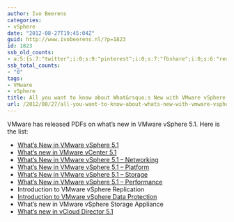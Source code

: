 ```yaml
---
author: Ivo Beerens
categories:
- vSphere
date: "2012-08-27T19:45:04Z"
guid: http://www.ivobeerens.nl/?p=1823
id: 1823
ssb_old_counts:
- a:5:{s:7:"twitter";i:0;s:9:"pinterest";i:0;s:7:"fbshare";i:0;s:6:"reddit";i:0;s:6:"tumblr";i:0;}
ssb_total_counts:
- "0"
tags:
- VMware
- vSphere
title: All you want to know about What&rsquo;s New with VMware vSphere 5.1!
url: /2012/08/27/all-you-want-to-know-about-whats-new-with-vmware-vsphere-5-1/
---
```


VMware has released PDFs on what’s new in VMware vSphere 5.1. Here is the list:

- [What’s New in VMware vSphere 5.1](http://www.vmware.com/files/pdf/products/vsphere/vmware-what-is-new-vsphere51.pdf)
- [What’s new in VMware vCenter 5.1](http://www.vmware.com/files/pdf/techpaper/Whats-New-VMware-vCenter-Server-51-Technical-Whitepaper.pdf)
- [What’s New in VMware vSphere 5.1 – Networking](http://www.vmware.com/files/pdf/techpaper/Whats-New-VMware-vSphere-51-Network-Technical-Whitepaper.pdf)
- [What’s New in VMware vSphere 5.1 – Platform](http://www.vmware.com/files/pdf/techpaper/Whats-New-VMware-vSphere-51-Platform-Technical-Whitepaper.pdf)
- [What’s New in VMware vSphere 5.1 – Storage](http://www.vmware.com/files/pdf/techpaper/Whats-New-VMware-vSphere-51-Storage-Technical-Whitepaper.pdf)
- [What’s New in VMware vSphere 5.1 – Performance](http://www.vmware.com/files/pdf/techpaper/Whats-New-VMware-vSphere-51-Performance-Technical-Whitepaper.pdf)
- Introduction to VMware vSphere Replication
- [Introduction to VMware vSphere Data Protection](http://www.vmware.com/files/pdf/techpaper/Introduction-to-Data-Protection.pdf)
- What’s new in VMware vSphere Storage Appliance
- [What’s new in vCloud Director 5.1](http://www.vmware.com/files/pdf/techpaper/Whats-New-VMware-vCloud-Director-51-Technical-Whitepaper.pdf)
